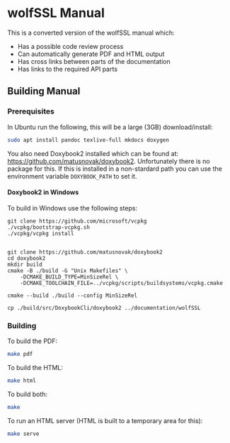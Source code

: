 # wolfSSL Manual

This is a converted version of the wolfSSL manual which:

* Has a possible code review process
* Can automatically generate PDF and HTML output
* Has cross links between parts of the documentation
* Has links to the required API parts

## Building Manual

### Prerequisites

In Ubuntu run the following, this will be a large (3GB) download/install:

```sh
sudo apt install pandoc texlive-full mkdocs doxygen
```

You also need Doxybook2 installed which can be found at: <https://github.com/matusnovak/doxybook2>. Unfortunately there is no package for this. If this is installed in a non-stardard path you can use the environment variable `DOXYBOOK_PATH` to set it.

#### Doxybook2 in Windows

To build in Windows use the following steps:

```shell
git clone https://github.com/microsoft/vcpkg
./vcpkg/bootstrap-vcpkg.sh
./vcpkg/vcpkg install


git clone https://github.com/matusnovak/doxybook2
cd doxybook2
mkdir build
cmake -B ./build -G "Unix Makefiles" \
    -DCMAKE_BUILD_TYPE=MinSizeRel \
    -DCMAKE_TOOLCHAIN_FILE=../vcpkg/scripts/buildsystems/vcpkg.cmake

cmake --build ./build --config MinSizeRel

cp ./build/src/DoxybookCli/doxybook2 ../documentation/wolfSSL
```

### Building

To build the PDF:

```sh
make pdf
```

To build the HTML:

```sh
make html
```

To build both:

```sh
make
```

To run an HTML server (HTML is built to a temporary area for this):

```sh
make serve
```
